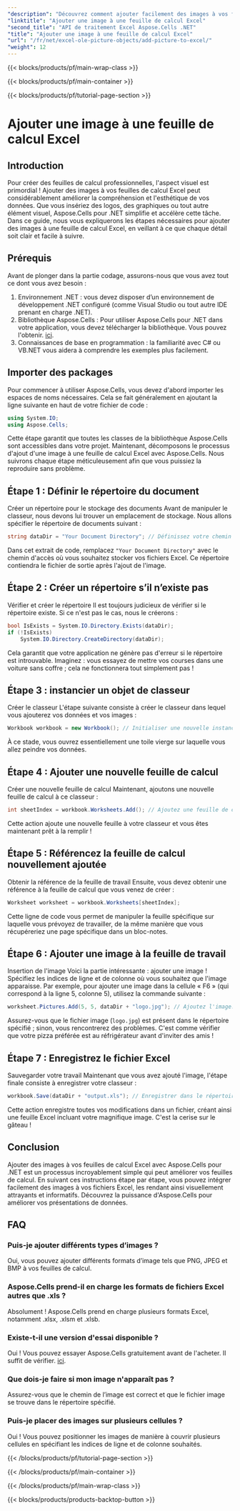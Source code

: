```yaml
---
"description": "Découvrez comment ajouter facilement des images à vos feuilles de calcul Excel avec Aspose.Cells pour .NET grâce à ce guide complet, étape par étape. Améliorez vos feuilles de calcul."
"linktitle": "Ajouter une image à une feuille de calcul Excel"
"second_title": "API de traitement Excel Aspose.Cells .NET"
"title": "Ajouter une image à une feuille de calcul Excel"
"url": "/fr/net/excel-ole-picture-objects/add-picture-to-excel/"
"weight": 12
---
```


{{< blocks/products/pf/main-wrap-class >}}

{{< blocks/products/pf/main-container >}}

{{< blocks/products/pf/tutorial-page-section >}}

# Ajouter une image à une feuille de calcul Excel

## Introduction
Pour créer des feuilles de calcul professionnelles, l'aspect visuel est primordial ! Ajouter des images à vos feuilles de calcul Excel peut considérablement améliorer la compréhension et l'esthétique de vos données. Que vous insériez des logos, des graphiques ou tout autre élément visuel, Aspose.Cells pour .NET simplifie et accélère cette tâche. Dans ce guide, nous vous expliquerons les étapes nécessaires pour ajouter des images à une feuille de calcul Excel, en veillant à ce que chaque détail soit clair et facile à suivre.
## Prérequis
Avant de plonger dans la partie codage, assurons-nous que vous avez tout ce dont vous avez besoin :
1. Environnement .NET : vous devez disposer d’un environnement de développement .NET configuré (comme Visual Studio ou tout autre IDE prenant en charge .NET).
2. Bibliothèque Aspose.Cells : Pour utiliser Aspose.Cells pour .NET dans votre application, vous devez télécharger la bibliothèque. Vous pouvez l'obtenir. [ici](https://releases.aspose.com/cells/net/).
3. Connaissances de base en programmation : la familiarité avec C# ou VB.NET vous aidera à comprendre les exemples plus facilement.
## Importer des packages
Pour commencer à utiliser Aspose.Cells, vous devez d'abord importer les espaces de noms nécessaires. Cela se fait généralement en ajoutant la ligne suivante en haut de votre fichier de code :
```csharp
using System.IO;
using Aspose.Cells;
```
Cette étape garantit que toutes les classes de la bibliothèque Aspose.Cells sont accessibles dans votre projet.
Maintenant, décomposons le processus d'ajout d'une image à une feuille de calcul Excel avec Aspose.Cells. Nous suivrons chaque étape méticuleusement afin que vous puissiez la reproduire sans problème.
## Étape 1 : Définir le répertoire du document
Créer un répertoire pour le stockage des documents
Avant de manipuler le classeur, nous devons lui trouver un emplacement de stockage. Nous allons spécifier le répertoire de documents suivant :
```csharp
string dataDir = "Your Document Directory"; // Définissez votre chemin souhaité.
```
Dans cet extrait de code, remplacez `"Your Document Directory"` avec le chemin d'accès où vous souhaitez stocker vos fichiers Excel. Ce répertoire contiendra le fichier de sortie après l'ajout de l'image.
## Étape 2 : Créer un répertoire s’il n’existe pas
Vérifier et créer le répertoire
Il est toujours judicieux de vérifier si le répertoire existe. Si ce n'est pas le cas, nous le créerons :
```csharp
bool IsExists = System.IO.Directory.Exists(dataDir);
if (!IsExists)
    System.IO.Directory.CreateDirectory(dataDir);
```
Cela garantit que votre application ne génère pas d'erreur si le répertoire est introuvable. Imaginez : vous essayez de mettre vos courses dans une voiture sans coffre ; cela ne fonctionnera tout simplement pas !
## Étape 3 : instancier un objet de classeur
Créer le classeur
L'étape suivante consiste à créer le classeur dans lequel vous ajouterez vos données et vos images :
```csharp
Workbook workbook = new Workbook(); // Initialiser une nouvelle instance de classeur.
```
À ce stade, vous ouvrez essentiellement une toile vierge sur laquelle vous allez peindre vos données.
## Étape 4 : Ajouter une nouvelle feuille de calcul
Créer une nouvelle feuille de calcul
Maintenant, ajoutons une nouvelle feuille de calcul à ce classeur :
```csharp
int sheetIndex = workbook.Worksheets.Add(); // Ajoutez une feuille de calcul et obtenez son index.
```
Cette action ajoute une nouvelle feuille à votre classeur et vous êtes maintenant prêt à la remplir !
## Étape 5 : Référencez la feuille de calcul nouvellement ajoutée
Obtenir la référence de la feuille de travail
Ensuite, vous devez obtenir une référence à la feuille de calcul que vous venez de créer :
```csharp
Worksheet worksheet = workbook.Worksheets[sheetIndex];
```
Cette ligne de code vous permet de manipuler la feuille spécifique sur laquelle vous prévoyez de travailler, de la même manière que vous récupéreriez une page spécifique dans un bloc-notes.
## Étape 6 : Ajouter une image à la feuille de travail
Insertion de l'image
Voici la partie intéressante : ajouter une image ! Spécifiez les indices de ligne et de colonne où vous souhaitez que l'image apparaisse. Par exemple, pour ajouter une image dans la cellule « F6 » (qui correspond à la ligne 5, colonne 5), utilisez la commande suivante :
```csharp
worksheet.Pictures.Add(5, 5, dataDir + "logo.jpg"); // Ajoutez l'image.
```
Assurez-vous que le fichier image (`logo.jpg`) est présent dans le répertoire spécifié ; sinon, vous rencontrerez des problèmes. C'est comme vérifier que votre pizza préférée est au réfrigérateur avant d'inviter des amis !
## Étape 7 : Enregistrez le fichier Excel
Sauvegarder votre travail
Maintenant que vous avez ajouté l'image, l'étape finale consiste à enregistrer votre classeur :
```csharp
workbook.Save(dataDir + "output.xls"); // Enregistrer dans le répertoire spécifié.
```
Cette action enregistre toutes vos modifications dans un fichier, créant ainsi une feuille Excel incluant votre magnifique image. C'est la cerise sur le gâteau !
## Conclusion
Ajouter des images à vos feuilles de calcul Excel avec Aspose.Cells pour .NET est un processus incroyablement simple qui peut améliorer vos feuilles de calcul. En suivant ces instructions étape par étape, vous pouvez intégrer facilement des images à vos fichiers Excel, les rendant ainsi visuellement attrayants et informatifs. Découvrez la puissance d'Aspose.Cells pour améliorer vos présentations de données.
## FAQ
### Puis-je ajouter différents types d’images ?
Oui, vous pouvez ajouter différents formats d’image tels que PNG, JPEG et BMP à vos feuilles de calcul.
### Aspose.Cells prend-il en charge les formats de fichiers Excel autres que .xls ?
Absolument ! Aspose.Cells prend en charge plusieurs formats Excel, notamment .xlsx, .xlsm et .xlsb.
### Existe-t-il une version d'essai disponible ?
Oui ! Vous pouvez essayer Aspose.Cells gratuitement avant de l'acheter. Il suffit de vérifier. [ici](https://releases.aspose.com/).
### Que dois-je faire si mon image n'apparaît pas ?
Assurez-vous que le chemin de l’image est correct et que le fichier image se trouve dans le répertoire spécifié.
### Puis-je placer des images sur plusieurs cellules ?
Oui ! Vous pouvez positionner les images de manière à couvrir plusieurs cellules en spécifiant les indices de ligne et de colonne souhaités.

{{< /blocks/products/pf/tutorial-page-section >}}

{{< /blocks/products/pf/main-container >}}

{{< /blocks/products/pf/main-wrap-class >}}

{{< blocks/products/products-backtop-button >}}